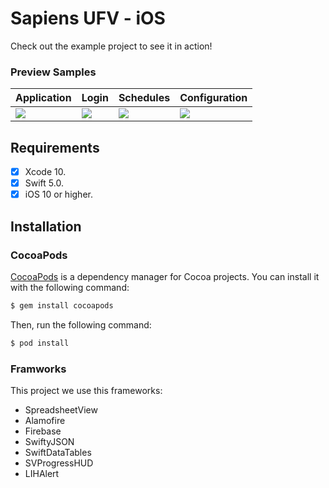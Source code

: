 # Sapiens UFV - iOS

Check out the example project to see it in action!
### Preview Samples
| Application | Login | Schedules | Configuration |
| --- | --- | --- | --- |
| ![](https://raw.githubusercontent.com/danielaraujos/sapiens-ufv-ios/master/assets/abertura.jpeg) | ![](https://raw.githubusercontent.com/danielaraujos/sapiens-ufv-ios/master/assets/login.jpeg) | ![](https://raw.githubusercontent.com/danielaraujos/sapiens-ufv-ios/master/assets/horarios.jpeg) | ![](https://raw.githubusercontent.com/danielaraujos/sapiens-ufv-ios/master/assets/config.jpeg) |

## Requirements
- [x] Xcode 10.
- [x] Swift 5.0.
- [x] iOS 10 or higher.

## Installation
### CocoaPods 

[CocoaPods](http://cocoapods.org) is a dependency manager for Cocoa projects. You can install it with the following command:

```bash
$ gem install cocoapods
```

Then, run the following command:

```bash
$ pod install
```

### Framworks 
This project we use this frameworks:
<ul>
  <li>SpreadsheetView</li>
  <li>Alamofire</li>
  <li>Firebase</li>
  <li>SwiftyJSON</li>
  <li>SwiftDataTables</li>
  <li>SVProgressHUD</li>
  <li>LIHAlert</li>
</ul>


